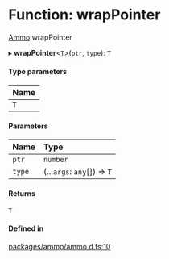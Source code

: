 # Function: wrapPointer

[Ammo](../modules/Ammo.md).wrapPointer

▸ **wrapPointer**\<`T`\>(`ptr`, `type`): `T`

#### Type parameters

| Name |
| :------ |
| `T` |

#### Parameters

| Name | Type |
| :------ | :------ |
| `ptr` | `number` |
| `type` | (...`args`: `any`[]) => `T` |

#### Returns

`T`

#### Defined in

[packages/ammo/ammo.d.ts:10](https://github.com/Orillusion/orillusion/blob/main/packages/ammo/ammo.d.ts#L10)
